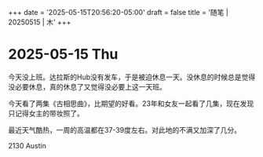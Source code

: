 +++
date = '2025-05-15T20:56:20-05:00'
draft = false
title = '随笔 | 20250515 | 木'
+++

# 2025-05-15 Thu  

今天没上班。达拉斯的Hub没有发车，于是被迫休息一天。没休息的时候总是觉得没必要休息，真的休息了又觉得没必要上这一天班。  

今天看了两集《古相思曲》，比期望的好看。23年和女友一起看了几集，现在发现只记得女主的带妆照了。  

最近天气酷热，一周的高温都在37-39度左右。对此地的不满又加深了几分。  

2130 Austin